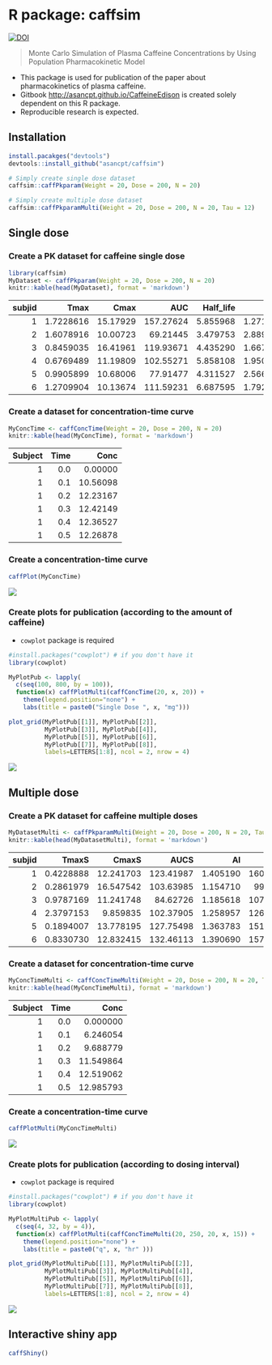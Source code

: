 


# R package: caffsim

[![DOI](https://zenodo.org/badge/DOI/10.5281/zenodo.842649.svg)](https://doi.org/10.5281/zenodo.842649)

> Monte Carlo Simulation of Plasma Caffeine Concentrations by Using Population Pharmacokinetic Model

- This package is used for publication of the paper about pharmacokinetics of plasma caffeine.
- Gitbook <http://asancpt.github.io/CaffeineEdison> is created solely dependent on this R package.
- Reproducible research is expected.

## Installation


```r
install.pacakges("devtools")
devtools::install_github("asancpt/caffsim")

# Simply create single dose dataset
caffsim::caffPkparam(Weight = 20, Dose = 200, N = 20) 

# Simply create multiple dose dataset
caffsim::caffPkparamMulti(Weight = 20, Dose = 200, N = 20, Tau = 12) 
```

## Single dose

### Create a PK dataset for caffeine single dose


```r
library(caffsim)
MyDataset <- caffPkparam(Weight = 20, Dose = 200, N = 20)
knitr::kable(head(MyDataset), format = 'markdown')
```



| subjid|      Tmax|     Cmax|       AUC| Half_life|       CL|        V|       Ka|        Ke|
|------:|---------:|--------:|---------:|---------:|--------:|--------:|--------:|---------:|
|      1| 1.7228616| 15.17929| 157.27624|  5.855968| 1.271648| 10.74564| 1.646528| 0.1183408|
|      2| 1.6078916| 10.00723|  69.21445|  3.479753| 2.889570| 14.50937| 1.421496| 0.1991521|
|      3| 0.8459035| 16.41961| 119.93671|  4.435290| 1.667546| 10.67251| 3.985168| 0.1562468|
|      4| 0.6769489| 11.19809| 102.55271|  5.858108| 1.950217| 16.48568| 5.891302| 0.1182976|
|      5| 0.9905899| 10.68006|  77.91477|  4.311527| 2.566907| 15.97012| 3.171183| 0.1607319|
|      6| 1.2709904| 10.13674| 111.59231|  6.687595| 1.792238| 17.29547| 2.655728| 0.1036247|

### Create a dataset for concentration-time curve


```r
MyConcTime <- caffConcTime(Weight = 20, Dose = 200, N = 20)
knitr::kable(head(MyConcTime), format = 'markdown') 
```



| Subject| Time|     Conc|
|-------:|----:|--------:|
|       1|  0.0|  0.00000|
|       1|  0.1| 10.56098|
|       1|  0.2| 12.23167|
|       1|  0.3| 12.42149|
|       1|  0.4| 12.36527|
|       1|  0.5| 12.26878|

### Create a concentration-time curve


```r
caffPlot(MyConcTime)
```

![](assets/figures/MyPlotMyConcTime-1.png)<!-- -->

### Create plots for publication (according to the amount of caffeine)

- `cowplot` package is required


```r
#install.packages("cowplot") # if you don't have it
library(cowplot)

MyPlotPub <- lapply(
  c(seq(100, 800, by = 100)), 
  function(x) caffPlotMulti(caffConcTime(20, x, 20)) + 
    theme(legend.position="none") + 
    labs(title = paste0("Single Dose ", x, "mg")))

plot_grid(MyPlotPub[[1]], MyPlotPub[[2]],
          MyPlotPub[[3]], MyPlotPub[[4]],
          MyPlotPub[[5]], MyPlotPub[[6]],
          MyPlotPub[[7]], MyPlotPub[[8]],
          labels=LETTERS[1:8], ncol = 2, nrow = 4)
```

![](assets/figures/MyPlotPub-1.png)<!-- -->

## Multiple dose

### Create a PK dataset for caffeine multiple doses


```r
MyDatasetMulti <- caffPkparamMulti(Weight = 20, Dose = 200, N = 20, Tau = 12)
knitr::kable(head(MyDatasetMulti), format = 'markdown') 
```



| subjid|     TmaxS|     CmaxS|      AUCS|       AI|     Aavss|     Cavss|   Cmaxss|   Cminss|
|------:|---------:|---------:|---------:|--------:|---------:|---------:|--------:|--------:|
|      1| 0.4228888| 12.241703| 123.41987| 1.405190| 160.49262| 10.284989| 17.97255| 5.182431|
|      2| 0.2861979| 16.547542| 103.63985| 1.154710|  99.29284|  8.636654| 20.04592| 2.685781|
|      3| 0.9787169| 11.241748|  84.62726| 1.185618| 107.63136|  7.052272| 15.50460| 2.427368|
|      4| 2.3797153|  9.859835| 102.37905| 1.258957| 126.20893|  8.531587| 16.98542| 3.493756|
|      5| 0.1894007| 13.778195| 127.75498| 1.363783| 151.03300| 10.646248| 19.18650| 5.117917|
|      6| 0.8330730| 12.832415| 132.46113| 1.390690| 157.19726| 11.038427| 19.49029| 5.475459|

### Create a dataset for concentration-time curve


```r
MyConcTimeMulti <- caffConcTimeMulti(Weight = 20, Dose = 200, N = 20, Tau = 12, Repeat = 10)
knitr::kable(head(MyConcTimeMulti), format = 'markdown')
```



| Subject| Time|      Conc|
|-------:|----:|---------:|
|       1|  0.0|  0.000000|
|       1|  0.1|  6.246054|
|       1|  0.2|  9.688779|
|       1|  0.3| 11.549864|
|       1|  0.4| 12.519062|
|       1|  0.5| 12.985793|

### Create a concentration-time curve


```r
caffPlotMulti(MyConcTimeMulti)
```

![](assets/figures/MyPlotMultiMyConcTimeMulti-1.png)<!-- -->

### Create plots for publication (according to dosing interval)

- `cowplot` package is required


```r
#install.packages("cowplot") # if you don't have it
library(cowplot)

MyPlotMultiPub <- lapply(
  c(seq(4, 32, by = 4)), 
  function(x) caffPlotMulti(caffConcTimeMulti(20, 250, 20, x, 15)) + 
    theme(legend.position="none") + 
    labs(title = paste0("q", x, "hr" )))

plot_grid(MyPlotMultiPub[[1]], MyPlotMultiPub[[2]],
          MyPlotMultiPub[[3]], MyPlotMultiPub[[4]],
          MyPlotMultiPub[[5]], MyPlotMultiPub[[6]],
          MyPlotMultiPub[[7]], MyPlotMultiPub[[8]],
          labels=LETTERS[1:8], ncol = 2, nrow = 4)
```

![](assets/figures/MyPlotMultiPub-1.png)<!-- -->

## Interactive shiny app

```r
caffShiny()
```

